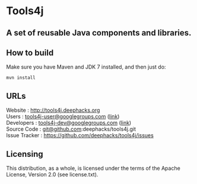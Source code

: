 # Tools4j
## A set of reusable Java components and libraries.

## How to build

Make sure you have Maven and JDK 7 installed, and then just do:

    mvn install

## URLs


Website         : http://tools4j.deephacks.org  
Users           : tools4j-user@googlegroups.com ([link](http://groups.google.com/group/tools4j-user))  
Developers      : tools4j-dev@googlegroups.com ([link](http://groups.google.com/group/tools4j-dev))  
Source Code     : git@github.com:deephacks/tools4j.git  
Issue Tracker   : https://github.com/deephacks/tools4j/issues  


## Licensing

This distribution, as a whole, is licensed under the terms of the Apache License, Version 2.0 (see license.txt).